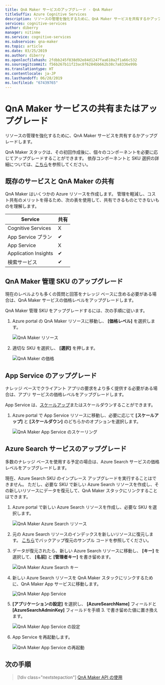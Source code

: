 ```yaml
---
title: QnA Maker サービスのアップグレード - QnA Maker
titleSuffix: Azure Cognitive Services
description: リソースの管理を強化するために、QnA Maker サービスを共有するかアップグレードします。
services: cognitive-services
author: diberry
manager: nitinme
ms.service: cognitive-services
ms.subservice: qna-maker
ms.topic: article
ms.date: 03/25/2019
ms.author: diberry
ms.openlocfilehash: 2fdbb245f838d92e84d1247faa610a2f1a66c532
ms.sourcegitcommit: f56b267b11f23ac8f6284bb662b38c7a8336e99b
ms.translationtype: HT
ms.contentlocale: ja-JP
ms.lasthandoff: 06/28/2019
ms.locfileid: "67439765"
---
```

# <a name="share-or-upgrade-your-qna-maker-service"></a>QnA Maker サービスの共有またはアップグレード
リソースの管理を強化するために、QnA Maker サービスを共有するかアップグレードします。 

QnA Maker スタックは、その初回作成後に、個々のコンポーネントを必要に応じてアップグレードすることができます。 依存コンポーネントと SKU 選択の詳細については、[こちら](https://aka.ms/qnamaker-docs-capacity)を参照してください。

## <a name="share-existing-services-with-qna-maker"></a>既存のサービスと QnA Maker の共有

QnA Maker はいくつかの Azure リソースを作成します。 管理を軽減し、コスト共有のメリットを得るため、次の表を使用して、共有できるものとできないものを理解します。

|Service|共有|
|--|--|
|Cognitive Services|X|
|App Service プラン|✔|
|App Service|X|
|Application Insights|✔|
|検索サービス|✔|

## <a name="upgrade-qna-maker-management-sku"></a>QnA Maker 管理 SKU のアップグレード

現在のレベルよりも多くの質問と回答をナレッジ ベースに含める必要がある場合は、QnA Maker サービスの価格レベルをアップグレードします。 

QnA Maker 管理 SKU をアップグレードするには、次の手順に従います。

1. Azure portal の QnA Maker リソースに移動し、 **[価格レベル]** を選択します。

    ![QnA Maker リソース](../media/qnamaker-how-to-upgrade-qnamaker/qnamaker-resource.png)

2. 適切な SKU を選択し、 **[選択]** を押します。

    ![QnA Maker の価格](../media/qnamaker-how-to-upgrade-qnamaker/qnamaker-pricing-page.png)

## <a name="upgrade-app-service"></a>App Service のアップグレード

 ナレッジ ベースでクライアント アプリの要求をより多く提供する必要がある場合は、アプリ サービスの価格レベルをアップグレードします。

App Service は、[スケールアップ](https://docs.microsoft.com/azure/app-service/web-sites-scale)またはスケールダウンすることができます。

1. Azure portal で App Service リソースに移動し、必要に応じて **[スケールアップ]** と **[スケールダウン]** のどちらかのオプションを選択します。

    ![QnA Maker App Service のスケーリング](../media/qnamaker-how-to-upgrade-qnamaker/qnamaker-appservice-scale.png)

## <a name="upgrade-azure-search-service"></a>Azure Search サービスのアップグレード

多数のナレッジ ベースを使用する予定の場合は、Azure Search サービスの価格レベルをアップグレードします。 

現在、Azure Search SKU のインプレース アップグレードを実行することはできません。 ただし、必要な SKU で新しい Azure Search リソースを作成し、その新しいリソースにデータを復元して、QnA Maker スタックにリンクすることはできます。

1. Azure portal で新しい Azure Search リソースを作成し、必要な SKU を選択します。

    ![QnA Maker Azure Search リソース](../media/qnamaker-how-to-upgrade-qnamaker/qnamaker-azuresearch-new.png)

2. 元の Azure Search リソースのインデックスを新しいリソースに復元します。 [こちら](https://github.com/pchoudhari/QnAMakerBackupRestore)でバックアップ復元のサンプル コードを参照してください。

3. データが復元されたら、新しい Azure Search リソースに移動し、 **[キー]** を選択して、 **[名前]** と **[管理者キー]** を書き留めます。

    ![QnA Maker Azure Search キー](../media/qnamaker-how-to-upgrade-qnamaker/qnamaker-azuresearch-keys.png)

4. 新しい Azure Search リソースを QnA Maker スタックにリンクするために、QnA Maker App サービスに移動します。

    ![QnA Maker App Service](../media/qnamaker-how-to-upgrade-qnamaker/qnamaker-resource-list-appservice.png)

5. **[アプリケーションの設定]** を選択し、 **[AzureSearchName]** フィールドと **[AzureSearchAdminKey]** フィールドを手順 3. で書き留めた値に置き換えます。

    ![QnA Maker App Service の設定](../media/qnamaker-how-to-upgrade-qnamaker/qnamaker-appservice-settings.png)

6. App Service を再起動します。

    ![QnA Maker App Service の再起動](../media/qnamaker-how-to-upgrade-qnamaker/qnamaker-appservice-restart.png)

## <a name="next-steps"></a>次の手順

> [!div class="nextstepaction"]
> [QnA Maker API の使用](../Quickstarts/csharp.md)
